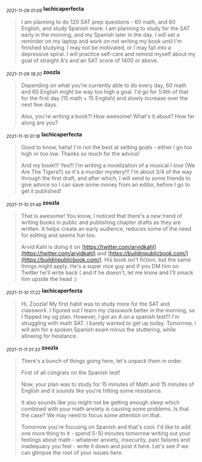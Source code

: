 <sub>*2021-11-09 01:09*</sub>
**lachicaperfecta**
> I am planning to do 120 SAT prep questions - 60 math, and 60 English, and study Spanish more. I am planning to study for the SAT early in the morning, and my Spanish later in the day. I will set a reminder on my laptop and work on not writing my book until I'm finished studying. I may not be motivated, or I may fall into a depressive spiral. I will practice self-care and remind myself about my goal of straight A's and an SAT score of 1400 or above.

<sub>*2021-11-09 18:20*</sub>
**zoozla**
> Depending on what you're currently able to do every day, 60 math and 60 English might be way too high a goal. I'd go for 1/4th of that for the first day (15 math + 15 English) and slowly increase over the next few days.
> 
> Also, you're writing a book?! How awesome! What's it about? How far along are you?

<sub>*2021-11-10 01:18*</sub>
**lachicaperfecta**
> Good to know, haha! I'm not the best at setting goals - either I go too high or too low. Thanks so much for the advice!
> 
> And my book!!! Yes!!! I'm writing a novelization of a musical I *love* (We Are The Tigers!!) so it's a murder mystery!!! I'm about 3/4 of the way through the first draft, and after which, I will send to some friends to give advice so I can save some money from an editor, before I go to get it published!

<sub>*2021-11-10 01:48*</sub>
**zoozla**
> That is awesome! You know, I noticed that there's a new trend of writing books in public and publishing chapter drafts as they are written. It helps create an early audience, reduces some of the need for editing and seems fun too.
> 
> Arvid Kahl is doing it on [https://twitter.com/arvidkahl](https://twitter.com/arvidkahl) and [https://buildinpublicbook.com/](https://buildinpublicbook.com/). His book isn't fiction, but the same things might apply. He's a super nice guy and if you DM him on Twitter he'll write back ( and if he doesn't, let me know and I'll smack him upside the head :)

<sub>*2021-11-10 17:22*</sub>
**lachicaperfecta**
> Hi, Zoozla! My first habit was to study more for the SAT and classwork. I figured out I learn my classwork better in the morning, so I flipped my og plan. However, I got an A on a spanish test!!! I'm struggling with math SAT. I barely wanted to get up today. Tomorrow, I will aim for a spoken Spanish exam minus the stuttering, while allowing for hesitance.

<sub>*2021-11-11 01:33*</sub>
**zoozla**
> There's a bunch of things going here, let's unpack them in order.
> 
> First of all congrats on the Spanish test!
> 
> Now, your plan was to study for 15 minutes of Math and 15 minutes of English and it sounds like you're hitting some resistance.
> 
> It also sounds like you might not be getting enough sleep which combined with your math anxiety is causing some problems. Is that the case? We may need to focus some attention on that.
> 
> Tomorrow you're focusing on Spanish and that's cool. I'd like to add one more thing to it - spend 5-10 minutes tomorrow writing out your feelings about math - whatever anxiety, insecurity, past failures and inadequacy you feel - write it down and post it here. Let's see if we can glimpse the root of your issues here.

